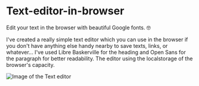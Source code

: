 # Text-editor-in-browser
Edit your text in the browser with beautiful Google fonts. 🤓

I've created a really simple text editor which you can use in the browser if you don't have anything else handy nearby to save texts, links, or whatever... I've used Libre Baskerville for the heading and Open Sans for the paragraph for better readability.
The editor using the localstorage of the browser's capacity.

![Image of the Text editor](https://cloud.githubusercontent.com/assets/9334646/21588708/f44fe236-d0e9-11e6-90f6-4cb83a983afe.png)

